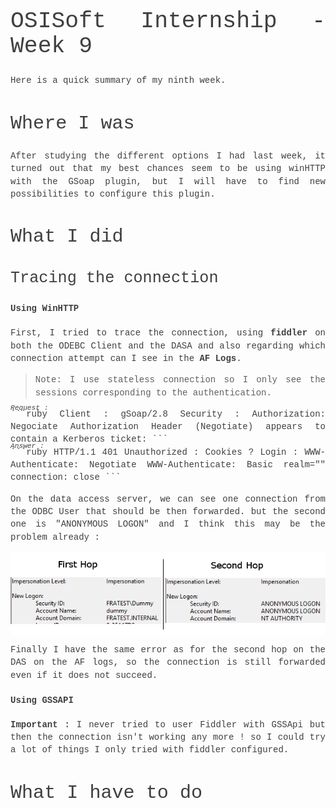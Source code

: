 <style>
body {
  font-size: 14px !important;
  font-family: Inconsolata, Monaco, Consolas, 'Courier New', Courier !important;
  text-align: justify !important;
  text-justify: inter-word !important;
  line-height: 1.45;
  color: #3f3f3f;
}
h1 {
  font-size: 2.6em !important;
  font-family: inherit !important;
  font-weight: 300 !important;
  line-height: 1.1 !important;
  color: inherit !important;
  outline: none !important;
  text-decoration : none !important;
}
h2 {
  font-weight: 300 !important;
  line-height: 1.1 !important;
  color: inherit !important;
  font-size: 2.15em !important;
}
h3 {
  font-weight: 300 !important;
  line-height: 1.1 !important;
  color: inherit !important;
  font-size: 1.8em !important;
}
img {
  display: block;
  margin-left: auto;
  margin-right: auto;
}
.codeTitle {
  font-style: italic;
  line-height: 0%;
  font-size: 80%;
}
</style>
# OSISoft Internship - Week 9

Here is a quick summary of my ninth week.

## Where I was

After studying the different options I had last week, it turned out that my best chances seem to be using winHTTP with the GSoap plugin, but I will have to find new possibilities to configure this plugin.


## What I did

### Tracing the connection

#### Using WinHTTP

First, I tried to trace the connection, using **fiddler** on both the ODEBC Client and the DASA and also regarding which connection attempt can I see in the **AF Logs**.

> Note: I use stateless connection so I only see the sessions corresponding to the authentication.

<div class="codeTitle">Request : </div>
```ruby
Client :
  gSoap/2.8
Security :
  Authorization: Negociate
  Authorization Header (Negotiate) appears to contain a Kerberos ticket:
```
<div class="codeTitle">Answer : </div>
```ruby
HTTP/1.1 401 Unauthorized :
  Cookies ? Login :
    WWW-Authenticate: Negotiate
    WWW-Authenticate: Basic realm=""
    connection: close
```

On the data access server, we can see one connection from the ODBC User that should be then forwarded. but the second one is "ANONYMOUS LOGON" and I think this may be the problem already :

![logon](img/logon.png)

Finally I have the same error as for the second hop on the DAS on the AF logs, so the connection is still forwarded even if it does not succeed.

#### Using GSSAPI

**Important :** I never tried to user Fiddler with GSSApi but then the connection isn't working any more ! so I could try a lot of things I only tried with fiddler configured.


## What I have to do
